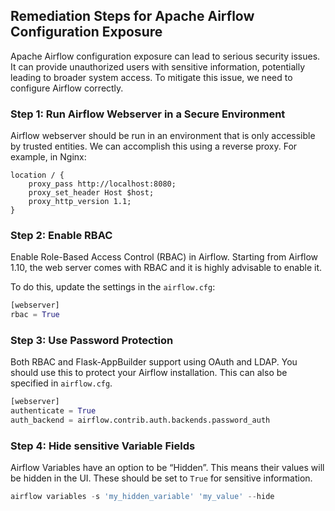 

## Remediation Steps for Apache Airflow Configuration Exposure
Apache Airflow configuration exposure can lead to serious security issues. It can provide unauthorized users with sensitive information, potentially leading to broader system access. To mitigate this issue, we need to configure Airflow correctly. 

### Step 1: Run Airflow Webserver in a Secure Environment
Airflow webserver should be run in an environment that is only accessible by trusted entities. We can accomplish this using a reverse proxy. For example, in Nginx:

```nginx
location / {
    proxy_pass http://localhost:8080;
    proxy_set_header Host $host;
    proxy_http_version 1.1;
}
```

### Step 2: Enable RBAC 
Enable Role-Based Access Control (RBAC) in Airflow. Starting from Airflow 1.10, the web server comes with RBAC and it is highly advisable to enable it.

To do this, update the settings in the `airflow.cfg`:

```python
[webserver]
rbac = True
```

### Step 3: Use Password Protection
Both RBAC and Flask-AppBuilder support using OAuth and LDAP. You should use this to protect your Airflow installation. This can also be specified in `airflow.cfg`.

```python
[webserver]
authenticate = True
auth_backend = airflow.contrib.auth.backends.password_auth
```

### Step 4: Hide sensitive Variable Fields
Airflow Variables have an option to be “Hidden”. This means their values will be hidden in the UI. These should be set to `True` for sensitive information.

```python
airflow variables -s 'my_hidden_variable' 'my_value' --hide
```